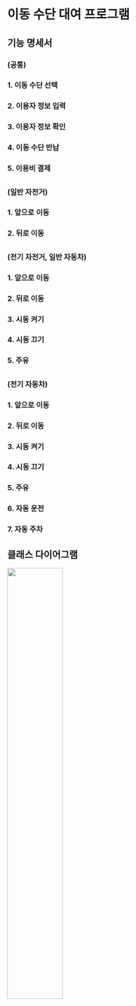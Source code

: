 # 이동 수단 대여 프로그램

## 기능 명세서
### (공통)
### 1. 이동 수단 선택
### 2. 이용자 정보 입력
### 3. 이용자 정보 확인
### 4. 이동 수단 반납
### 5. 이용비 결제
##

### (일반 자전거)
### 1. 앞으로 이동
### 2. 뒤로 이동
##

### (전기 자전거, 일반 자동차)
### 1. 앞으로 이동
### 2. 뒤로 이동
### 3. 시동 켜기
### 4. 시동 끄기
### 5. 주유
##

### (전기 자동차)
### 1. 앞으로 이동
### 2. 뒤로 이동
### 3. 시동 켜기
### 4. 시동 끄기
### 5. 주유
### 6. 자동 운전
### 7. 자동 주차


## 클래스 다이어그램
<img src="https://github.com/user-attachments/assets/fb7d5cbb-62c7-4f92-b38f-ec2b4fbae1ac" width="50%">
